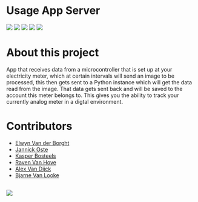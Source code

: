 # Usage App Server
 ![](https://img.shields.io/badge/Project_Type-IT_Case-orange.svg) 
 ![](https://img.shields.io/badge/React-blue.svg)
 ![](https://img.shields.io/badge/Express-blue.svg)
 ![](https://img.shields.io/badge/Owner-Andie_Similon-blue.svg) ![](https://img.shields.io/badge/Project%20Status-Incomplete-red.svg)


# About this project

App that receives data from a microcontroller that is set up at your electricity meter, which at certain intervals will send an image to be processed, this then gets sent to a Python instance which will get the data read from the image. That data gets sent back and will be saved to the account this meter belongs to. This gives you the ability to track your currently analog meter in a digtal environment. 

# Contributors
<ul>

<li><a href="https://github.com/ElwynVdb" target="_blank">Elwyn Van der Borght</a></li>

<li><a href="https://github.com/JannickOste" target="_blank">Jannick Oste</a></li>

<li><a href="https://github.com/KasperBosteels" target="_blank">Kasper Bosteels</a></li>

<li><a href="https://github.com/ravenmyrrdin" target="_blank">Raven Van Hove</a></li>

<li><a href="https://github.com/Alex-Van-Dijck" target="_blank">Alex Van Dijck</a></li>

<li><a href="https://github.com/wibragames" target="_blank">Bjarne Van Looke</a></li>

</ul>

<a href="https://github.com/GremlinsAP/TheOne/graphs/contributors">
  <img src="https://contrib.rocks/image?repo=SlimmiiProject/UsageLogServer" style="margin-top:1rem"/>
</a>

